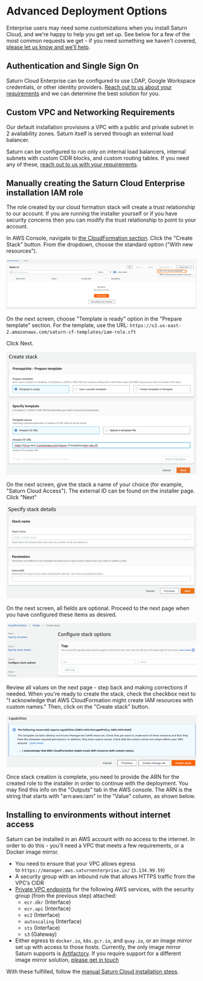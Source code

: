 # Advanced Deployment Options

Enterprise users may need some customizations when you install Saturn Cloud, and we're happy to help you get set up. See below for a few of the most common requests we get - if you need something we haven't covered,
[please let us know and we'll help](/docs).

## Authentication and Single Sign On

Saturn Cloud Enterprise can be configured to use LDAP, Google Workspace credentials, or other identity providers. [Reach out to us about your requirements](/docs) and we can determine the best solution for you.

## Custom VPC and Networking Requirements

Our default installation provisions a VPC with a public and private subnet in 2 availability zones.  Saturn itself is served through an external load balancer.

Saturn can be configured to run only on internal load balancers, internal subnets with custom CIDR blocks, and custom routing tables.  If you need any of these, [reach out to us with your requirements](/docs).

<span id="create-role"></span>
## Manually creating the Saturn Cloud Enterprise installation IAM role


The role created by our cloud formation stack will create a trust relationship to our account. If you are running the installer yourself or if you have security concerns then you can modify the trust relationship to point to your account.

In AWS Console, navigate to <a href="https://console.aws.amazon.com/cloudformation" target='_blank' rel='noopener'>the CloudFormation section</a>. Click the "Create Stack" button. From the dropdown, choose the standard option ("With new resources").

<img src="/images/docs/cf-stack.png" alt="Screenshot of AWS Console showing CloudFormation panel, with Create Stack button centered" class="doc-image">

On the next screen, choose "Template is ready" option in the "Prepare template" section. For the template, use the URL: `https://s3.us-east-2.amazonaws.com/saturn-cf-templates/iam-role.cft`

Click Next.

<img src="/images/docs/cf-stack2.png" alt="Screenshot of AWS Console showing Create Stack form" class="doc-image">

On the next screen, give the stack a name of your choice (for example, "Saturn Cloud Access"). The external ID can be found on the installer page. Click "Next"

<img src="/images/docs/cf-stack3.png" alt="Screenshot of AWS Console showing Create Stack form, with Stack Name and Parameters shown" class="doc-image">

On the next screen, all fields are optional. Proceed to the next page when you have configured these items as desired.

<img src="/images/docs/cf-stack4.png" alt="Screenshot of AWS Console showing Configure Stack Options" class="doc-image">

Review all values on the next page - step back and making corrections if needed. When you're ready to create the stack, check the checkbox next to "I acknowledge that AWS CloudFormation might create IAM resources with custom names." Then, click on the "Create stack" button.

<img src="/images/docs/cf-stack5.png" alt="Screenshot of AWS Console showing warning displayed before Create Stack can be selected" class="doc-image">

Once stack creation is complete, you need to provide the ARN for the created role to the installer in order to continue with the deployment. You may find this info on the "Outputs" tab in the AWS console. The ARN is the string that starts with "arn:aws:iam" in the "Value" column, as shown below.

## Installing to environments without internet access

Saturn can be installed in an AWS account with no access to the internet. In order to do this - you'll need a VPC that meets a few requirements, or a Docker image mirror.

- You need to ensure that your VPC allows egress to `https://manager.aws.saturnenterprise.io/` (`3.134.99.59`)
- A security group with an inbound rule that allows HTTPS traffic from the VPC’s CIDR
- [Private VPC endpoints](https://docs.aws.amazon.com/vpc/latest/privatelink/vpc-endpoints.html) for the following AWS services, with the security group (from the previous step) attached:
  - `ecr.dkr` (Interface)
  - `ecr.api` (Interface)
  - `ec2` (Interface)
  - `autoscaling` (Interface)
  - `sts` (Interface)
  - `s3` (Gateway)
- Either egress to `docker.io`, `k8s.gcr.io`, and `quay.io`, or an image mirror set up with access to those hosts. Currently, the only image mirror Saturn supports is [Artifactory](https://jfrog.com/artifactory/). If you require support for a different image mirror solution, [please get in touch](https://deploy-preview-345--saturn-cloud.netlify.app/docs/reporting-problems/)

With these fulfilled, follow the [manual Saturn Cloud installation steps](<docs/Enterprise/installation/installation.md>).
